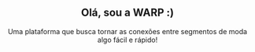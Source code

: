 <h2 align="center">Olá, sou a WARP :)</h2>

<p align="center">Uma plataforma que busca tornar as conexões entre segmentos de moda algo fácil e rápido!</p>




